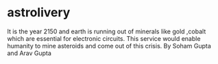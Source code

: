 # astrolivery
It is the year 2150 and earth is running out of minerals like gold ,cobalt which are essential for electronic circuits. This service would enable humanity to mine asteroids and come out of this crisis. By Soham Gupta and Arav Gupta
